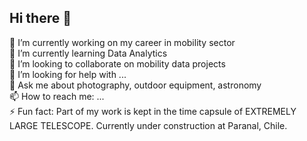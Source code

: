 ## Hi there 👋

🔭 I’m currently working on my career in mobility sector <br/>
🌱 I’m currently learning Data Analytics <br/>
👯 I’m looking to collaborate on mobility data projects <br/>
🤔 I’m looking for help with ... <br/>
💬 Ask me about photography, outdoor equipment, astronomy <br/>
📫 How to reach me: ... <br/>
⚡ Fun fact: Part of my work is kept in the time capsule of EXTREMELY LARGE TELESCOPE. Currently under construction at Paranal, Chile. <br/>
